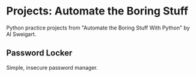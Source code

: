 # Projects: Automate the Boring Stuff
Python practice projects from "Automate the Boring Stuff With Python" by Al Sweigart.

## Password Locker

Simple, insecure password manager.
